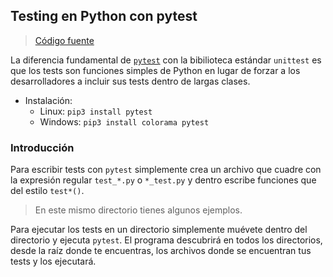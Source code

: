 ## Testing en Python con pytest
> [Código fuente](https://github.com/pytest-dev/pytest)

La diferencia fundamental de [`pytest`](https://docs.pytest.org/en/latest/) con la bibilioteca estándar `unittest` es que los tests son funciones simples de Python en lugar de forzar a los desarrolladores a incluir sus tests dentro de largas clases.

- Instalación:
    + Linux: `pip3 install pytest`
    + Windows: `pip3 install colorama pytest`

### Introducción
Para escribir tests con `pytest` simplemente crea un archivo que cuadre con la expresión regular `test_*.py` o `*_test.py` y dentro escribe funciones que del estilo `test*()`.

> En este mismo directorio tienes algunos ejemplos.

Para ejecutar los tests en un directorio simplemente muévete dentro del directorio y ejecuta `pytest`. El programa descubrirá en todos los directorios, desde la raíz donde te encuentras, los archivos donde se encuentran tus tests y los ejecutará.